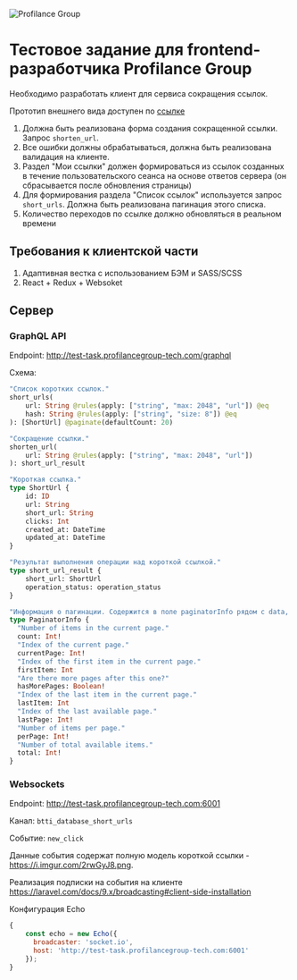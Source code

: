 ![Profilance Group](https://static.tildacdn.com/tild3638-3338-4136-b038-313132306438/Group_640.svg "Profilance Group")

# Тестовое задание для frontend-разработчика Profilance Group

Необходимо разработать клиент для сервиса сокращения ссылок.

Прототип внешнего вида доступен по [ссылке](https://disk.yandex.ru/i/LvQf6WK8zfayjQ) 

1) Должна быть реализована форма создания сокращенной ссылки. Запрос `shorten_url`.
2) Все ошибки должны обрабатываться, должна быть реализована валидация на клиенте.
3) Раздел "Мои ссылки" должен формироваться из ссылок созданных в течение пользовательского сеанса на основе ответов сервера (он сбрасывается после обновления страницы)
4) Для формирования раздела "Список ссылок" используется запрос `short_urls`. Должна быть реализована пагинация этого списка.
5) Количество переходов по ссылке должно обновляться в реальном времени

## Требования к клиентской части

1) Адаптивная вестка с использованием БЭМ и SASS/SCSS
2) React + Redux + Websoket

## Сервер

### GraphQL API

Endpoint: http://test-task.profilancegroup-tech.com/graphql

Схема:

```graphql
"Список коротких ссылок."
short_urls(
    url: String @rules(apply: ["string", "max: 2048", "url"]) @eq
    hash: String @rules(apply: ["string", "size: 8"]) @eq
): [ShortUrl] @paginate(defaultCount: 20)

"Сокращение ссылки."
shorten_url(
    url: String @rules(apply: ["string", "max: 2048", "url"])
): short_url_result

"Короткая ссылка."
type ShortUrl {
    id: ID
    url: String
    short_url: String
    clicks: Int
    created_at: DateTime
    updated_at: DateTime
}

"Результат выполнения операции над короткой ссылкой."
type short_url_result {
    short_url: ShortUrl
    operation_status: operation_status
}

"Информация о пагинации. Содержится в поле paginatorInfo рядом с data, например в short_urls."
type PaginatorInfo {
  "Number of items in the current page."
  count: Int!
  "Index of the current page."
  currentPage: Int!
  "Index of the first item in the current page."
  firstItem: Int
  "Are there more pages after this one?"
  hasMorePages: Boolean!
  "Index of the last item in the current page."
  lastItem: Int
  "Index of the last available page."
  lastPage: Int!
  "Number of items per page."
  perPage: Int!
  "Number of total available items."
  total: Int!
}


```
### Websockets

Endpoint: http://test-task.profilancegroup-tech.com:6001

Канал: `btti_database_short_urls`

Событие: `new_click`

Данные события содержат полную модель короткой ссылки - https://i.imgur.com/2rwGyJ8.png.

Реализация подписки на события на клиенте https://laravel.com/docs/9.x/broadcasting#client-side-installation

Конфигурация Echo

```javascript
{
    const echo = new Echo({
      broadcaster: 'socket.io',
      host: 'http://test-task.profilancegroup-tech.com:6001'
    });
}
```
